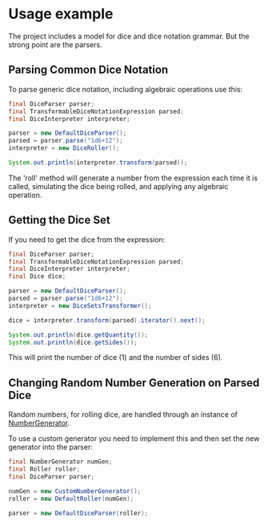 # Usage example


The project includes a model for dice and dice notation grammar. But the strong point are the parsers.

## Parsing Common Dice Notation

To parse generic dice notation, including algebraic operations use this:

```java
final DiceParser parser;
final TransformableDiceNotationExpression parsed;
final DiceInterpreter interpreter;

parser = new DefaultDiceParser();
parsed = parser.parse("1d6+12");
interpreter = new DiceRoller();

System.out.println(interpreter.transform(parsed));
```

The 'roll' method will generate a number from the expression each time it is called, simulating the dice being rolled, and applying any algebraic operation.

## Getting the Dice Set

If you need to get the dice from the expression:

```java
final DiceParser parser;
final TransformableDiceNotationExpression parsed;
final DiceInterpreter interpreter;
final Dice dice;

parser = new DefaultDiceParser();
parsed = parser.parse("1d6+12");
interpreter = new DiceSetsTransformer();

dice = interpreter.transform(parsed).iterator().next();

System.out.println(dice.getQuantity());
System.out.println(dice.getSides());
```

This will print the number of dice (1) and the number of sides (6).

## Changing Random Number Generation on Parsed Dice

Random numbers, for rolling dice, are handled through an instance of [NumberGenerator][number_generator].

To use a custom generator you need to implement this and then set the new generator into the parser:

```java
final NumberGenerator numGen;
final Roller roller;
final DiceParser parser;

numGen = new CustomNumberGenerator();
roller = new DefaultRoller(numGen);

parser = new DefaultDiceParser(roller);
```

[number_generator]: ./apidocs/com/bernardomg/tabletop/dice/roller/random/NumberGenerator.html
